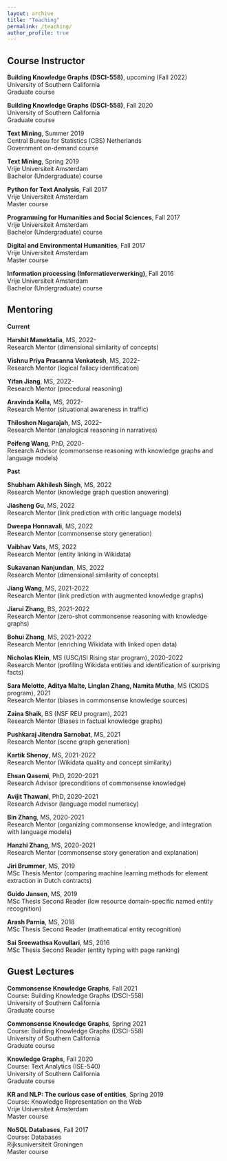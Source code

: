 ```yaml
---
layout: archive
title: "Teaching"
permalink: /teaching/
author_profile: true
---
```


## Course Instructor

**Building Knowledge Graphs (DSCI-558)**, upcoming (Fall 2022)\
University of Southern California\
Graduate course

**Building Knowledge Graphs (DSCI-558)**, Fall 2020\
University of Southern California\
Graduate course

**Text Mining**, Summer 2019\
Central Bureau for Statistics (CBS) Netherlands \
Government on-demand course

**Text Mining**, Spring 2019\
Vrije Universiteit Amsterdam\
Bachelor (Undergraduate) course

**Python for Text Analysis**, Fall 2017\
Vrije Universiteit Amsterdam\
Master course

**Programming for Humanities and Social Sciences**, Fall 2017\
Vrije Universiteit Amsterdam\
Bachelor (Undergraduate) course

**Digital and Environmental Humanities**, Fall 2017\
Vrije Universiteit Amsterdam\
Master course

**Information processing (Informatieverwerking)**, Fall 2016\
Vrije Universiteit Amsterdam\
Bachelor (Undergraduate) course

## Mentoring

**Current**

**Harshit Manektalia**, MS, 2022-\
Research Mentor (dimensional similarity of concepts)

**Vishnu Priya Prasanna Venkatesh**, MS, 2022-\
Research Mentor (logical fallacy identification)

**Yifan Jiang**, MS, 2022-\
Research Mentor (procedural reasoning)

**Aravinda Kolla**, MS, 2022-\
Research Mentor (situational awareness in traffic)

**Thiloshon Nagarajah**, MS, 2022-\
Research Mentor (analogical reasoning in narratives)

**Peifeng Wang**, PhD, 2020-\
Research Advisor (commonsense reasoning with knowledge graphs and language models)

**Past**

**Shubham Akhilesh Singh**, MS, 2022\
Research Mentor (knowledge graph question answering)

**Jiasheng Gu**, MS, 2022\
Research Mentor (link prediction with critic language models)

**Dweepa Honnavali**, MS, 2022\
Research Mentor (commonsense story generation)

**Vaibhav Vats**, MS, 2022\
Research Mentor (entity linking in Wikidata)

**Sukavanan Nanjundan**, MS, 2022\
Research Mentor (dimensional similarity of concepts)

**Jiang Wang**, MS, 2021-2022\
Research Mentor (link prediction with augmented knowledge graphs)

**Jiarui Zhang**, BS, 2021-2022\
Research Mentor (zero-shot commonsense reasoning with knowledge graphs)

**Bohui Zhang**, MS, 2021-2022\
Research Mentor (enriching Wikidata with linked open data)

**Nicholas Klein**, MS (USC/ISI Rising star program), 2020-2022\
Research Mentor (profiling Wikidata entities and identification of surprising facts)

**Sara Melotte, Aditya Malte, Linglan Zhang, Namita Mutha**, MS (CKIDS program), 2021\
Research Mentor (biases in commonsense knowledge sources)

**Zaina Shaik**, BS (NSF REU program), 2021\
Research Mentor (Biases in factual knowledge graphs)

**Pushkaraj Jitendra Sarnobat**, MS, 2021\
Research Mentor (scene graph generation)

**Kartik Shenoy**, MS, 2021-2022\
Research Mentor (Wikidata quality and concept similarity)

**Ehsan Qasemi**, PhD, 2020-2021\
Research Advisor (preconditions of commonsense knowledge)

**Avijit Thawani**, PhD, 2020-2021\
Research Advisor (language model numeracy)

**Bin Zhang**, MS, 2020-2021\
Research Mentor (organizing commonsense knowledge, and integration with language models)

**Hanzhi Zhang**, MS, 2020-2021\
Research Mentor (commonsense story generation and explanation)

**Jiri Brummer**, MS, 2019\
MSc Thesis Mentor (comparing machine learning methods for element extraction in Dutch contracts)

**Guido Jansen**, MS, 2019\
MSc Thesis Second Reader (low resource domain-specific named entity recognition)

**Arash Parnia**, MS, 2018\
MSc Thesis Second Reader (mathematical entity recognition)

**Sai Sreewathsa Kovullari**, MS, 2016\
MSc Thesis Second Reader (entity typing with page ranking)

## Guest Lectures

**Commonsense Knowledge Graphs**, Fall 2021\
Course: Building Knowledge Graphs (DSCI-558)\
University of Southern California\
Graduate course

**Commonsense Knowledge Graphs**, Spring 2021\
Course: Building Knowledge Graphs (DSCI-558)\
University of Southern California\
Graduate course

**Knowledge Graphs**, Fall 2020\
Course: Text Analytics (ISE-540)\
University of Southern California\
Graduate course

**KR and NLP: The curious case of entities**, Spring 2019\
Course: Knowledge Representation on the Web\
Vrije Universiteit Amsterdam\
Master course

**NoSQL Databases**, Fall 2017\
Course: Databases\
Rijksuniversiteit Groningen\
Master course
